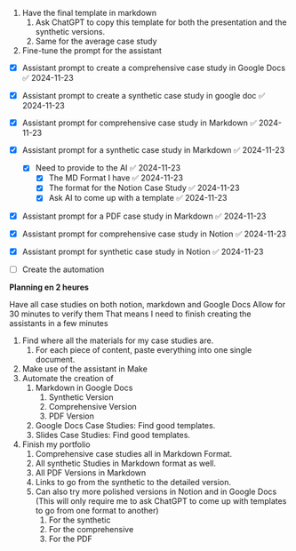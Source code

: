 1. Have the final template in markdown
	1. Ask ChatGPT to copy this template for both the presentation and the synthetic versions. 
	2. Same for the average case study
2. Fine-tune the prompt for the assistant


* [x] Assistant prompt to create a comprehensive case study in Google Docs ✅ 2024-11-23
* [x] Assistant prompt to create a synthetic case study in google doc ✅ 2024-11-23
* [x] Assistant prompt for comprehensive case study in Markdown ✅ 2024-11-23
* [x] Assistant prompt for a synthetic case study in Markdown ✅ 2024-11-23
	* [x] Need to provide to the AI ✅ 2024-11-23
		* [x] The MD Format I have ✅ 2024-11-23
		* [x] The format for the Notion Case Study ✅ 2024-11-23
		* [x] Ask AI to come up with a template ✅ 2024-11-23
* [x] Assistant prompt for a PDF case study in Markdown ✅ 2024-11-23
* [x] Assistant prompt for comprehensive case study in Notion ✅ 2024-11-23
* [x] Assistant prompt for synthetic case study in Notion ✅ 2024-11-23
* [ ] Create the automation


**Planning en 2 heures**

Have all case studies on both notion, markdown and Google Docs
Allow for 30 minutes to verify them
That means I need to finish creating the assistants in a few minutes











1. Find where all the materials for my case studies are. 
	1. For each piece of content, paste everything into one single document. 
2. Make use of the assistant in Make
3. Automate the creation of
	1. Markdown in Google Docs
		1. Synthetic Version
		2. Comprehensive Version
		3. PDF Version
	2. Google Docs Case Studies: Find good templates. 
	3. Slides Case Studies: Find good templates. 
4. Finish my portfolio
	1. Comprehensive case studies all in Markdown Format. 
	2. All synthetic Studies in Markdown format as well.
	3. All PDF Versions in Markdown
	4. Links to go from the synthetic to the detailed version. 
	5. Can also try more polished versions in Notion and in Google Docs (This will only require me to ask ChatGPT to come up with templates to go from one format to another)
		1. For the synthetic
		2. For the comprehensive
		3. For the PDF


